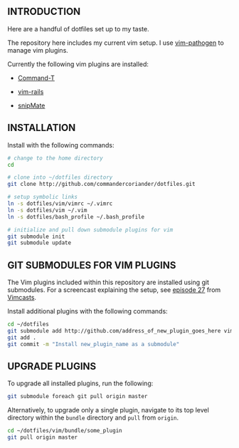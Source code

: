 INTRODUCTION
------------

Here are a handful of dotfiles set up to my taste.

The repository here includes my current vim setup. I use [vim-pathogen](https://github.com/tpope/vim-pathogen) to manage vim plugins.

Currently the following vim plugins are installed:

* [Command-T](https://github.com/wincent/Command-T)

* [vim-rails](https://github.com/tpope/vim-rails)

* [snipMate](https://github.com/msanders/snipmate.vim)

INSTALLATION
------------

Install with the following commands:

``` bash
# change to the home directory
cd

# clone into ~/dotfiles directory
git clone http://github.com/commandercoriander/dotfiles.git

# setup symbolic links
ln -s dotfiles/vim/vimrc ~/.vimrc
ln -s dotfiles/vim ~/.vim
ln -s dotfiles/bash_profile ~/.bash_profile

# initialize and pull down submodule plugins for vim
git submodule init
git submodule update
```

GIT SUBMODULES FOR VIM PLUGINS
------------------------------

The Vim plugins included within this repository are installed using git submodules. For a screencast explaining the setup, see [episode 27](http://vimcasts.org/episodes/synchronizing-plugins-with-git-submodules-and-pathogen/) from [Vimcasts](http://vimcasts.org).

Install additional plugins with the following commands:

``` bash
cd ~/dotfiles
git submodule add http://github.com/address_of_new_plugin_goes_here vim/bundle/new_plugin_name
git add .
git commit -m "Install new_plugin_name as a submodule"
```

UPGRADE PLUGINS
---------------

To upgrade all installed plugins, run the following:

``` bash
git submodule foreach git pull origin master
```

Alternatively, to upgrade only a single plugin, navigate to its top level directory within the ```bundle``` directory and ```pull``` from ```origin```.

``` bash
cd ~/dotfiles/vim/bundle/some_plugin
git pull origin master
```
